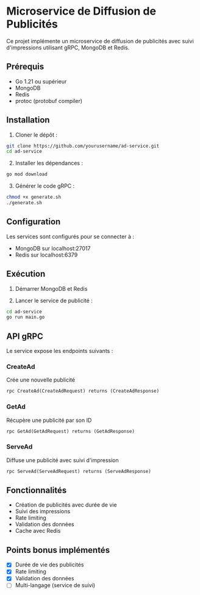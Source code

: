 # Microservice de Diffusion de Publicités

Ce projet implémente un microservice de diffusion de publicités avec suivi d'impressions utilisant gRPC, MongoDB et Redis.

## Prérequis

- Go 1.21 ou supérieur
- MongoDB
- Redis
- protoc (protobuf compiler)

## Installation

1. Cloner le dépôt :
```bash
git clone https://github.com/yourusername/ad-service.git
cd ad-service
```

2. Installer les dépendances :
```bash
go mod download
```

3. Générer le code gRPC :
```bash
chmod +x generate.sh
./generate.sh
```

## Configuration

Les services sont configurés pour se connecter à :
- MongoDB sur localhost:27017
- Redis sur localhost:6379

## Exécution

1. Démarrer MongoDB et Redis

2. Lancer le service de publicité :
```bash
cd ad-service
go run main.go
```

## API gRPC

Le service expose les endpoints suivants :

### CreateAd
Crée une nouvelle publicité
```protobuf
rpc CreateAd(CreateAdRequest) returns (CreateAdResponse)
```

### GetAd
Récupère une publicité par son ID
```protobuf
rpc GetAd(GetAdRequest) returns (GetAdResponse)
```

### ServeAd
Diffuse une publicité avec suivi d'impression
```protobuf
rpc ServeAd(ServeAdRequest) returns (ServeAdResponse)
```

## Fonctionnalités

- Création de publicités avec durée de vie
- Suivi des impressions
- Rate limiting
- Validation des données
- Cache avec Redis

## Points bonus implémentés

- [x] Durée de vie des publicités
- [x] Rate limiting
- [x] Validation des données
- [ ] Multi-langage (service de suivi) 